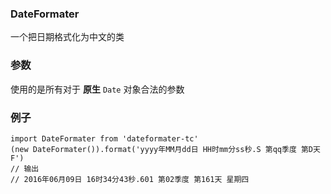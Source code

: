 ### DateFormater
一个把日期格式化为中文的类

### 参数
使用的是所有对于 **原生** `Date` 对象合法的参数

### 例子

    import DateFormater from 'dateformater-tc'
    (new DateFormater()).format('yyyy年MM月dd日 HH时mm分ss秒.S 第qq季度 第D天 F')
    // 输出
    // 2016年06月09日 16时34分43秒.601 第02季度 第161天 星期四
